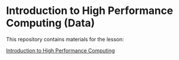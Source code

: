 # Introduction to High Performance Computing (Data)

This repository contains materials for the lesson:

[Introduction to High Performance Computing](https://wvuhpc.github.io/Introduction-HPC/)
